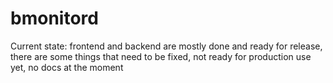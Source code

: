# bmonitord

Current state: frontend and backend are mostly done and ready for release, there are some things that need to be fixed, not ready for production use yet, no docs at the moment
